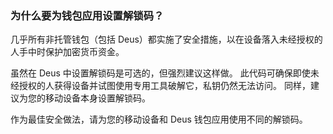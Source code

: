 ### 为什么要为钱包应用设置解锁码？

几乎所有非托管钱包（包括 Deus）都实施了安全措施，以在设备落入未经授权的人手中时保护加密货币资金。

虽然在 Deus 中设置解锁码是可选的，但强烈建议这样做。 此代码可确保即使未经授权的人获得设备并试图使用专用工具破解它，私钥仍然无法访问。 同样，建议为您的移动设备本身设置解锁码。

作为最佳安全做法，请为您的移动设备和 Deus 钱包应用使用不同的解锁码。